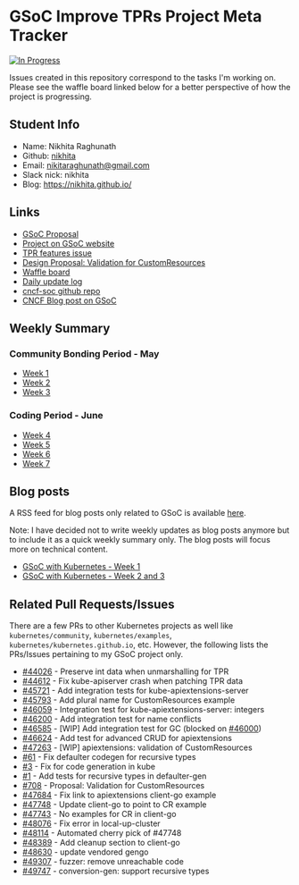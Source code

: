 # GSoC Improve TPRs Project Meta Tracker


[![In Progress](https://badge.waffle.io/nikhita/gsoc-meta-k8s.svg?label=In%20Progress&title=In%20Progress)](http://waffle.io/nikhita/gsoc-meta-k8s)


Issues created in this repository correspond to the tasks I'm working on. Please see the waffle board linked below for a better perspective of how the project is progressing.

## Student Info

+ Name: Nikhita Raghunath
+ Github: [nikhita](https://github.com/nikhita)
+ Email: nikitaraghunath@gmail.com
+ Slack nick: nikhita
+ Blog: https://nikhita.github.io/

## Links

+ [GSoC Proposal](notes/gsoc-proposal.pdf)
+ [Project on GSoC website](https://summerofcode.withgoogle.com/organizations/6540924424290304/#5982049109278720)
+ [TPR features issue](https://github.com/kubernetes/features/issues/95)
+ [Design Proposal: Validation for CustomResources](https://github.com/kubernetes/community/pull/708)
+ [Waffle board](https://waffle.io/nikhita/gsoc-meta-k8s)
+ [Daily update log](https://docs.google.com/document/d/1iCH03_jdyUsBfXKwgZtut7tXVbsl6lgusDt_lXLNNGo/edit?usp=sharing)
+ [cncf-soc github repo](https://github.com/cncf/soc)
+ [CNCF Blog post on GSoC](https://www.cncf.io/blog/2017/05/04/cncf-brings-kubernetes-coredns-opentracing-prometheus-google-summer-code-2017/)

## Weekly Summary

### Community Bonding Period - May

+ [Week 1](weekly/week1.md)
+ [Week 2](weekly/week2.md)
+ [Week 3](weekly/week3.md)

### Coding Period - June

+ [Week 4](weekly/week4.md)
+ [Week 5](weekly/week5.md)
+ [Week 6](weekly/week6.md)
+ [Week 7](weekly/week7.md)


## Blog posts

A RSS feed for blog posts only related to GSoC is available [here](https://nikhita.github.io/feed-gsoc.xml).

Note: I have decided not to write weekly updates as blog posts anymore but to include it as a quick weekly summary only. The blog posts will focus more on technical content.

+ [GSoC with Kubernetes - Week 1](https://nikhita.github.io/google-summer-of-code-kubernetes-week-1)
+ [GSoC with Kubernetes - Week 2 and 3](https://nikhita.github.io/google-summer-of-code-kubernetes-week2-3-community-bonding)


## Related Pull Requests/Issues

There are a few PRs to other Kubernetes projects as well like `kubernetes/community`, `kubernetes/examples`, `kubernetes/kubernetes.github.io`, etc. However, the following lists the PRs/Issues pertaining to my GSoC project only.

+ [#44026](https://github.com/kubernetes/kubernetes/pull/44026) - Preserve int data when unmarshalling for TPR
+ [#44612](https://github.com/kubernetes/kubernetes/pull/44612) - Fix kube-apiserver crash when patching TPR data
+ [#45721](https://github.com/kubernetes/kubernetes/pull/45721) - Add integration tests for kube-apiextensions-server
+ [#45793](https://github.com/kubernetes/kubernetes/pull/45793) - Add plural name for CustomResources example
+ [#46059](https://github.com/kubernetes/kubernetes/pull/46059) - Integration test for kube-apiextensions-server: integers
+ [#46200](https://github.com/kubernetes/kubernetes/pull/46200) - Add integration test for name conflicts
+ [#46585](https://github.com/kubernetes/kubernetes/pull/46585) - [WIP] Add integration test for GC (blocked on [#46000](https://github.com/kubernetes/kubernetes/pull/46000))
+ [#46624](https://github.com/kubernetes/kubernetes/pull/46624) - Add test for advanced CRUD for apiextensions
+ [#47263](https://github.com/kubernetes/kubernetes/pull/47263) - [WIP] apiextensions: validation of CustomResources
+ [#61](https://github.com/kubernetes/gengo/pull/61) - Fix defaulter codegen for recursive types
+ [#3](https://github.com/nikhita/kubernetes/pull/3) - Fix for code generation in kube
+ [#1](https://github.com/caesarxuchao/gengo/pull/1) - Add tests for recursive types in defaulter-gen
+ [#708](https://github.com/kubernetes/community/pull/708) - Proposal: Validation for CustomResources
+ [#47684](https://github.com/kubernetes/kubernetes/pull/47684) - Fix link to apiextensions client-go example
+ [#47748](https://github.com/kubernetes/kubernetes/pull/47748) - Update client-go to point to CR example
+ [#47743](https://github.com/kubernetes/kubernetes/issues/47743) - No examples for CR in client-go
+ [#48076](https://github.com/kubernetes/kubernetes/pull/48076) - Fix error in local-up-cluster
+ [#48114](https://github.com/kubernetes/kubernetes/pull/48114) - Automated cherry pick of #47748
+ [#48389](https://github.com/kubernetes/kubernetes/pull/48389) - Add cleanup section to client-go
+ [#48630](https://github.com/kubernetes/kubernetes/pull/48630) - update vendored gengo
+ [#49307](https://github.com/kubernetes/kubernetes/pull/49307) - fuzzer: remove unreachable code
+ [#49747](https://github.com/kubernetes/kubernetes/pull/49747) - conversion-gen: support recursive types


